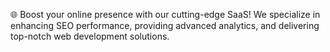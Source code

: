 🌐 Boost your online presence with our cutting-edge SaaS! We specialize in enhancing SEO performance, providing advanced analytics, and delivering top-notch web development solutions. 
